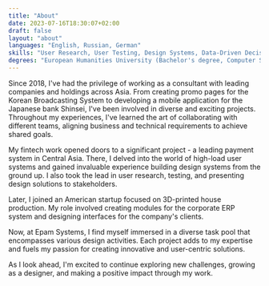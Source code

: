 ```yaml
---
title: "About"
date: 2023-07-16T18:30:07+02:00
draft: false
layout: "about"
languages: "English, Russian, German"
skills: "User Research, User Testing, Design Systems, Data-Driven Decision Making, User-Centered Design, Visual Design, Figma, Adobe Creative Cloud, Zeplin, HTML/CSS, React.js, Next.js"
degrees: "European Humanities University (Bachelor's degree, Computer Science)\n\nBauman Technical University (Bachelor's degree, Computer and Information Sciences and Support Services)\n\nFuture London Academy (UX and Digital Design)"
---
```


Since 2018, I've had the privilege of working as a consultant 
with leading companies and holdings across Asia. From creating 
promo pages for the Korean Broadcasting System to developing a 
mobile application for the Japanese bank Shinsei, I've been 
involved in diverse and exciting projects. Throughout my experiences, 
I've learned the art of collaborating with different teams, 
aligning business and technical requirements to achieve shared goals.

My fintech work opened doors to a significant project - a 
leading payment system in Central Asia. There, I delved into 
the world of high-load user systems and gained invaluable experience 
building design systems from the ground up. I also took the lead in 
user research, testing, and presenting design solutions to stakeholders.

Later, I joined an American startup focused on 3D-printed house 
production. My role involved creating modules for the corporate 
ERP system and designing interfaces for the company's clients.

Now, at Epam Systems, I find myself immersed in a diverse task 
pool that encompasses various design activities. Each project 
adds to my expertise and fuels my passion for creating innovative 
and user-centric solutions.

As I look ahead, I'm excited to continue exploring new challenges, 
growing as a designer, and making a positive impact through my work. 
